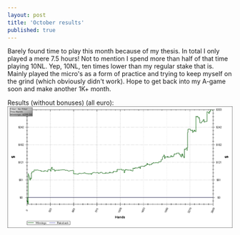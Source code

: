 ```yaml
---
layout: post
title: 'October results'
published: true
---
```


Barely found time to play this month because of my thesis. In total I only played a mere 7.5 hours! Not to mention I spend more than half of that time playing 10NL. Yep, 10NL, ten times lower than my regular stake that is. Mainly played the micro's as a form of practice and trying to keep myself on the grind (which obviously didn't work). Hope to get back into my A-game soon and make another 1K+ month.

Results (without bonuses) (all euro):
![October results](/uploads/2010/11/October2009.png)
